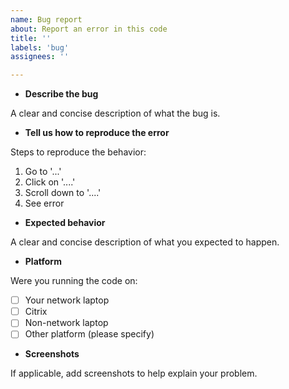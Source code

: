 ```yaml
---
name: Bug report
about: Report an error in this code
title: ''
labels: 'bug'
assignees: ''

---
```


* **Describe the bug**

A clear and concise description of what the bug is.

* **Tell us how to reproduce the error**

Steps to reproduce the behavior:
1. Go to '...'
2. Click on '....'
3. Scroll down to '....'
4. See error

* **Expected behavior**

A clear and concise description of what you expected to happen.

* **Platform**

Were you running the code on:

- [ ] Your network laptop
- [ ] Citrix
- [ ] Non-network laptop
- [ ] Other platform (please specify)

* **Screenshots**

If applicable, add screenshots to help explain your problem.
